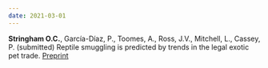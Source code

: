 ```yaml
---
date: 2021-03-01
---
```


**Stringham O.C.**, García-Díaz, P., Toomes, A., Ross, J.V., Mitchell, L., Cassey, P. (submitted) Reptile smuggling is predicted by trends in the legal exotic pet trade. [Preprint](https://doi.org/10.32942/osf.io/t42fd)